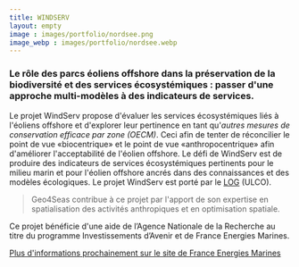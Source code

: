 ```yaml
---
title: WINDSERV
layout: empty
image : images/portfolio/nordsee.png
image_webp : images/portfolio/nordsee.webp
---
```


### Le rôle des parcs éoliens offshore dans la préservation de la biodiversité et des services écosystémiques : passer d'une approche multi-modèles à des indicateurs de services.

Le projet WindServ propose d'évaluer les services écosystémiques liés à l'éoliens offshore et d'explorer leur pertinence en tant qu'*autres mesures de conservation efficace par zone (OECM)*. Ceci afin de tenter de réconcilier le point de vue «biocentrique» et le point de vue «anthropocentrique» afin d'améliorer l'acceptabilité de l'éolien offshore. Le défi de WindServ est de produire des indicateurs de services écosystémiques pertinents pour le milieu marin et pour l'éolien offshore ancrés dans des connaissances et des modèles écologiques. Le projet WindServ est porté par le [LOG](https://log.cnrs.fr/) (ULCO).

> Geo4Seas contribue à ce projet par l'apport de son expertise en spatialisation des activités anthropiques et en optimisation spatiale.


Ce projet bénéficie d'une aide de l’Agence Nationale de la Recherche au titre du programme Investissements d’Avenir et de France Energies Marines.

[Plus d'informations prochainement sur le site de France Energies Marines](https://www.france-energies-marines.org/)